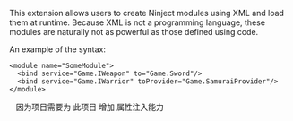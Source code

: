 This extension allows users to create Ninject modules using XML and load them at runtime. Because XML is not a
programming language, these modules are naturally not as powerful as those defined using code.

An example of the syntax:

    <module name="SomeModule">
      <bind service="Game.IWeapon" to="Game.Sword"/>
      <bind service="Game.IWarrior" toProvider="Game.SamuraiProvider"/>
    </module>
    因为项目需要为 此项目 增加 属性注入能力
    
